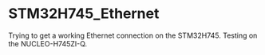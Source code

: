 # STM32H745_Ethernet

Trying to get a working Ethernet connection on the STM32H745. Testing on the NUCLEO-H745ZI-Q.


